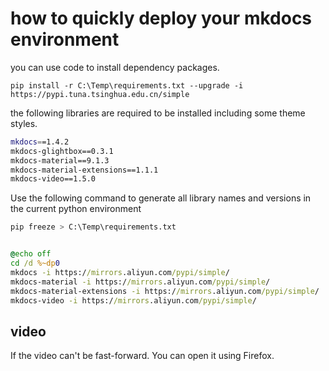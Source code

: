 
# how to quickly deploy your mkdocs environment  

you can use code to install dependency packages.
```batch
pip install -r C:\Temp\requirements.txt --upgrade -i https://pypi.tuna.tsinghua.edu.cn/simple
```

the following libraries are required to be installed including some theme styles.

```bash
mkdocs==1.4.2
mkdocs-glightbox==0.3.1
mkdocs-material==9.1.3
mkdocs-material-extensions==1.1.1
mkdocs-video==1.5.0
```

Use the following command to generate all library names and versions in the current python environment

```bash
pip freeze > C:\Temp\requirements.txt

```

```bat

@echo off
cd /d %~dp0
mkdocs -i https://mirrors.aliyun.com/pypi/simple/                  
mkdocs-material -i https://mirrors.aliyun.com/pypi/simple/          
mkdocs-material-extensions -i https://mirrors.aliyun.com/pypi/simple/
mkdocs-video -i https://mirrors.aliyun.com/pypi/simple/

```

##  video

If the video can't be fast-forward. You can open it using Firefox.